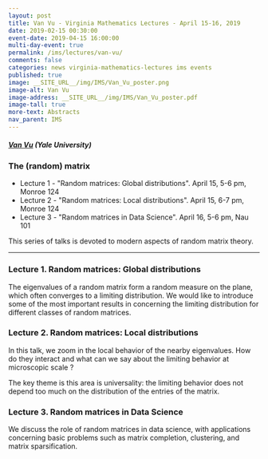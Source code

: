 ```yaml
---
layout: post
title: Van Vu - Virginia Mathematics Lectures - April 15-16, 2019
date: 2019-02-15 00:30:00
event-date: 2019-04-15 16:00:00
multi-day-event: true
permalink: /ims/lectures/van-vu/
comments: false
categories: news virginia-mathematics-lectures ims events
published: true
image: __SITE_URL__/img/IMS/Van_Vu_poster.png
image-alt: Van Vu
image-address: __SITE_URL__/img/IMS/Van_Vu_poster.pdf
image-tall: true
more-text: Abstracts
nav_parent: IMS
---
```


<h5 class="mt-1 mb-4"><a href="http://campuspress.yale.edu/vanvu/">Van Vu</a> (Yale University)</h5>

### The (random) matrix 

- Lecture 1 - "Random matrices: Global distributions". April 15, 5-6 pm, Monroe 124
- Lecture 2 - "Random matrices: Local distributions". April 15, 6-7 pm, Monroe 124
- Lecture 3 - "Random matrices in Data Science". April 16, 5-6 pm, Nau 101

This series of talks is devoted to modern aspects of random matrix theory.

<!--more-->

---

### Lecture 1. Random matrices: Global distributions

The eigenvalues of a random matrix form a random measure on the plane, which often  converges to a limiting distribution. We would like to introduce some of the most important results in concerning the limiting distribution for different classes of random matrices.

### Lecture 2. Random matrices: Local distributions

In this talk, we zoom in the local behavior of the nearby eigenvalues. How do they interact and what can we say about the limiting behavior at microscopic scale ? 

The key theme is this area is universality: the limiting behavior does not depend too much on the distribution of the entries of the matrix.

### Lecture 3. Random matrices in Data Science

We discuss the role of random matrices in data science, with applications concerning basic problems such as matrix completion, clustering, and matrix sparsification. 



